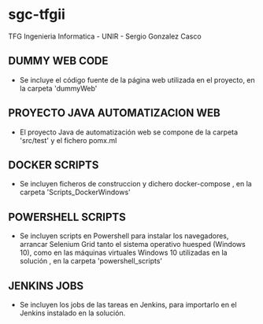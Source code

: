 # sgc-tfgii
TFG Ingenieria Informatica - UNIR - Sergio Gonzalez Casco

DUMMY WEB CODE
--------------------------------
- Se incluye el código fuente de la página web utilizada en el proyecto, en la carpeta 'dummyWeb'


PROYECTO JAVA AUTOMATIZACION WEB
--------------------------------
- El proyecto Java de automatización web se compone de la carpeta 'src/test' y el fichero pomx.ml


DOCKER SCRIPTS
--------------------------------
- Se incluyen ficheros de construccion y dichero docker-compose , en la carpeta 'Scripts_DockerWindows'


POWERSHELL SCRIPTS
--------------------------------
- Se incluyen scripts en Powershell para instalar los navegadores, arrancar Selenium Grid tanto el sistema operativo huesped (Windows 10), como en las máquinas virtuales Windows 10 utilizadas en la solución , en la carpeta 'powershell_scripts'

JENKINS JOBS
--------------------------------
- Se incluyen los jobs de las tareas en Jenkins, para importarlo en el Jenkins instalado en la solución.



